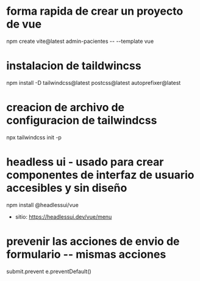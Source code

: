# forma rapida de crear un proyecto de vue
npm create vite@latest admin-pacientes -- --template vue

# instalacion de taildwincss
npm install -D tailwindcss@latest postcss@latest autoprefixer@latest

# creacion de archivo de configuracion de tailwindcss
npx tailwindcss init -p

# headless ui  - usado para crear componentes de interfaz de usuario accesibles y sin diseño
npm install @headlessui/vue
- sitio: https://headlessui.dev/vue/menu

# prevenir las acciones de envio de formulario -- mismas acciones  
submit.prevent
e.preventDefault()